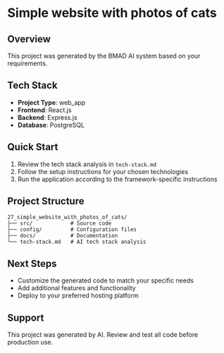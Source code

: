 # Simple website with photos of cats

## Overview
This project was generated by the BMAD AI system based on your requirements.

## Tech Stack
- **Project Type**: web_app
- **Frontend**: React.js
- **Backend**: Express.js
- **Database**: PostgreSQL

## Quick Start
1. Review the tech stack analysis in `tech-stack.md`
2. Follow the setup instructions for your chosen technologies
3. Run the application according to the framework-specific instructions

## Project Structure
```
27_simple_website_with_photos_of_cats/
├── src/            # Source code
├── config/         # Configuration files
├── docs/           # Documentation
└── tech-stack.md   # AI tech stack analysis
```

## Next Steps
- Customize the generated code to match your specific needs
- Add additional features and functionality
- Deploy to your preferred hosting platform

## Support
This project was generated by AI. Review and test all code before production use.

